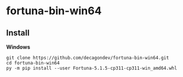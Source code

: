 # fortuna-bin-win64
## Install
**Windows**
```
git clone https://github.com/decagondev/fortuna-bin-win64.git
cd fortuna-bin-win64
py -m pip install --user Fortuna-5.1.5-cp311-cp311-win_amd64.whl
```
